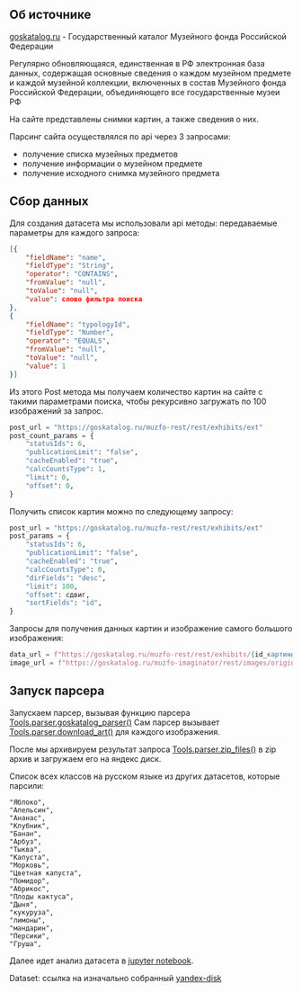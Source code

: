 ## Об источнике

[goskatalog.ru](https://goskatalog.ru/portal/#/) - Государственный каталог Музейного фонда
Российской Федерации

Регулярно обновляющаяся, единственная в РФ электронная база данных, содержащая основные сведения о
каждом музейном предмете и каждой музейной коллекции, включенных в состав Музейного фонда Российской
Федерации, объединяющего все государственные музеи РФ

На сайте представлены снимки картин, а также сведения о них.

Парсинг сайта осуществлялся по api через 3 запросами:

- получение списка музейных предметов
- получение информации о музейном предмете
- получение исходного снимка музейного предмета

## Сбор данных

Для создания датасета мы использовали api методы:
передаваемые параметры для каждого запроса:
```json
[{
    "fieldName": "name",
    "fieldType": "String",
    "operator": "CONTAINS",
    "fromValue": "null",
    "toValue": "null",
    "value": слово фильтра поиска
},
{
    "fieldName": "typologyId",
    "fieldType": "Number",
    "operator": "EQUALS",
    "fromValue": "null",
    "toValue": "null",
    "value": 1
}]
```
Из этого Post метода мы получаем количество картин на сайте с такими параметрами поиска, чтобы рекурсивно загружать по 100 изображений за запрос.
```python
post_url = "https://goskatalog.ru/muzfo-rest/rest/exhibits/ext"
post_count_params = {
    "statusIds": 6,
    "publicationLimit": "false",
    "cacheEnabled": "true",
    "calcCountsType": 1,
    "limit": 0,
    "offset": 0,
}
```
Получить список картин можно по следующему запросу:
```python
post_url = "https://goskatalog.ru/muzfo-rest/rest/exhibits/ext"
post_params = {
    "statusIds": 6,
    "publicationLimit": "false",
    "cacheEnabled": "true",
    "calcCountsType": 0,
    "dirFields": "desc",
    "limit": 100,
    "offset": сдвиг,
    "sortFields": "id",
}
```
Запросы для получения данных картин и изображение самого большого изображения:
```python
data_url = f"https://goskatalog.ru/muzfo-rest/rest/exhibits/{id_картины}"
image_url = f"https://goskatalog.ru/muzfo-imaginator/rest/images/original/{id_фотографии}?originalName={оригинальное_имя}"
```
## Запуск парсера
Запускаем парсер, вызывая функцию парсера [Tools.parser.goskatalog_parser()](../tools.md#Tools.parser.goskatalog_parser)
Сам парсер вызывает [Tools.parser.download_art()](../tools.md#Tools.parser.download_art) для каждого изображения.

После мы архивируем результат запроса [Tools.parser.zip_files()](../tools.md#Tools.parser.zip_files) в zip архив и загружаем его на яндекс диск.

Список всех классов на русском языке из других датасетов, которые парсили:

    "Яблоко",
    "Апельсин",
    "Ананас",
    "Клубник",
    "Банан",
    "Арбуз",
    "Тыква",
    "Капуста",
    "Морковь",
    "Цветная капуста",
    "Помидор",
    "Абрикос",
    "Плоды кактуса",
    "Дыня",
    "кукуруза",
    "лимоны",
    "мандарин",
    "Персики",
    "Груша",

Далее идет анализ датасета в [jupyter notebook](./goskatalog.ipynb).

Dataset: ссылка на изначально собранный [yandex-disk](https://disk.yandex.ru/d/bzb677Qx_d6aeg)
